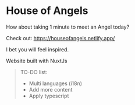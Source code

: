 # House of Angels

How about taking 1 minute to meet an Angel today?

Check out: https://houseofangels.netlify.app/

I bet you will feel inspired.

Website built with NuxtJs

> TO-DO list:
>
> * Multi languages (i18n)
> * Add more content
> * Apply typescript